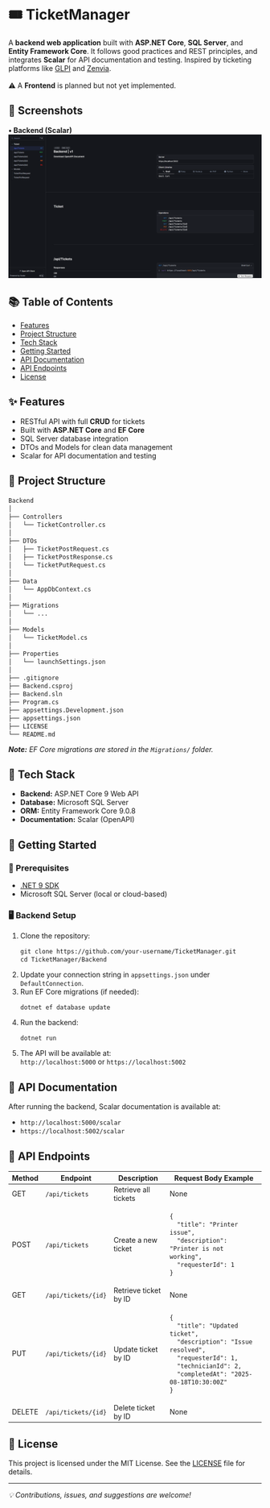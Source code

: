<body>
  <h1>🎟️ TicketManager</h1>
  <p>
    A <strong>backend web application</strong> built with 
    <strong>ASP.NET Core</strong>, <strong>SQL Server</strong>, and 
    <strong>Entity Framework Core</strong>.  
    It follows good practices and REST principles, and integrates 
    <strong>Scalar</strong> for API documentation and testing.  
    Inspired by ticketing platforms like 
    <a href="https://glpi-project.org/" target="_blank">GLPI</a> 
    and <a href="https://www.zenvia.com/" target="_blank">Zenvia</a>.  
    <br /><br />
    ⚠️ A <strong>Frontend</strong> is planned but not yet implemented.
  </p>

  <h2>📸 Screenshots</h2>
  <strong>• Backend (Scalar)</strong>
  <img src=".github/images/thumbnail-backend.png" alt="Backend screenshot" />

  <h2>📚 Table of Contents</h2>
  <ul>
    <li><a href="#features">Features</a></li>
    <li><a href="#project-structure">Project Structure</a></li>
    <li><a href="#tech-stack">Tech Stack</a></li>
    <li><a href="#getting-started">Getting Started</a></li>
    <li><a href="#api-documentation">API Documentation</a></li>
    <li><a href="#api-endpoints">API Endpoints</a></li>
    <li><a href="#license">License</a></li>
  </ul>

  <h2 id="features">✨ Features</h2>
  <ul>
    <li>RESTful API with full <strong>CRUD</strong> for tickets</li>
    <li>Built with <strong>ASP.NET Core</strong> and <strong>EF Core</strong></li>
    <li>SQL Server database integration</li>
    <li>DTOs and Models for clean data management</li>
    <li>Scalar for API documentation and testing</li>
  </ul>

  <h2 id="project-structure">📂 Project Structure</h2>
  <pre><code>Backend
│
├── Controllers
│   └── TicketController.cs
│
├── DTOs
│   ├── TicketPostRequest.cs
│   ├── TicketPostResponse.cs
│   └── TicketPutRequest.cs
│
├── Data
│   └── AppDbContext.cs
│
├── Migrations
│   └── ...
│
├── Models
│   └── TicketModel.cs
│
├── Properties
│   └── launchSettings.json
│
├── .gitignore
├── Backend.csproj
├── Backend.sln
├── Program.cs
├── appsettings.Development.json
├── appsettings.json
├── LICENSE
└── README.md
</code></pre>
<p><em><strong>Note:</strong> EF Core migrations are stored in the <code>Migrations/</code> folder.</em></p>

  <h2 id="tech-stack">🧰 Tech Stack</h2>
  <ul>
    <li><strong>Backend:</strong> ASP.NET Core 9 Web API</li>
    <li><strong>Database:</strong> Microsoft SQL Server</li>
    <li><strong>ORM:</strong> Entity Framework Core 9.0.8</li>
    <li><strong>Documentation:</strong> Scalar (OpenAPI)</li>
  </ul>

  <h2 id="getting-started">🚀 Getting Started</h2>

  <h3 id="prerequisites">🔧 Prerequisites</h3>
  <ul>
    <li><a href="https://dotnet.microsoft.com/en-us/download/dotnet/9.0" target="_blank" rel="noopener noreferrer">.NET 9 SDK</a></li>
    <li>Microsoft SQL Server (local or cloud-based)</li>
  </ul>

  <h3 id="backend-setup">🖥️ Backend Setup</h3>
  <ol>
    <li>Clone the repository:
      <pre><code>git clone https://github.com/your-username/TicketManager.git
cd TicketManager/Backend</code></pre>
    </li>
    <li>Update your connection string in <code>appsettings.json</code> under <code>DefaultConnection</code>.</li>
    <li>Run EF Core migrations (if needed):
      <pre><code>dotnet ef database update</code></pre>
    </li>
    <li>Run the backend:
      <pre><code>dotnet run</code></pre>
    </li>
    <li>The API will be available at:
      <br /><code>http://localhost:5000</code> or <code>https://localhost:5002</code>
    </li>
  </ol>

  <h2 id="api-documentation">📖 API Documentation</h2>
  <p>After running the backend, Scalar documentation is available at:</p>
  <ul>
    <li><code>http://localhost:5000/scalar</code></li>
    <li><code>https://localhost:5002/scalar</code></li>
  </ul>

  <h2 id="api-endpoints">📡 API Endpoints</h2>
  <table>
    <thead>
      <tr>
        <th>Method</th>
        <th>Endpoint</th>
        <th>Description</th>
        <th>Request Body Example</th>
      </tr>
    </thead>
    <tbody>
      <tr>
        <td>GET</td>
        <td><code>/api/tickets</code></td>
        <td>Retrieve all tickets</td>
        <td>None</td>
      </tr>
      <tr>
        <td>POST</td>
        <td><code>/api/tickets</code></td>
        <td>Create a new ticket</td>
        <td>
          <pre><code>{
  "title": "Printer issue",
  "description": "Printer is not working",
  "requesterId": 1
}</code></pre>
        </td>
      </tr>
      <tr>
        <td>GET</td>
        <td><code>/api/tickets/{id}</code></td>
        <td>Retrieve ticket by ID</td>
        <td>None</td>
      </tr>
      <tr>
        <td>PUT</td>
        <td><code>/api/tickets/{id}</code></td>
        <td>Update ticket by ID</td>
        <td>
          <pre><code>{
  "title": "Updated ticket",
  "description": "Issue resolved",
  "requesterId": 1,
  "technicianId": 2,
  "completedAt": "2025-08-18T10:30:00Z"
}</code></pre>
        </td>
      </tr>
      <tr>
        <td>DELETE</td>
        <td><code>/api/tickets/{id}</code></td>
        <td>Delete ticket by ID</td>
        <td>None</td>
      </tr>
    </tbody>
  </table>

  <h2 id="license">📃 License</h2>
  <p>
    This project is licensed under the MIT License. See the <a href="LICENSE">LICENSE</a> file for details.
  </p>

  <hr />
  <p><em>💡 Contributions, issues, and suggestions are welcome!</em></p>
</body>
